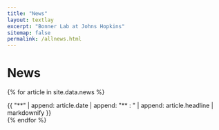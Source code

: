 ```yaml
---
title: "News"
layout: textlay
excerpt: "Bonner Lab at Johns Hopkins"
sitemap: false
permalink: /allnews.html
---
```


# News

<!-- {% for article in site.data.news %}
<div class="article-entry">
  <span class="article-date"><strong>{{ article.date }}</strong></span>
  <div class="article-headline">{{ article.headline | markdownify }}</div>
</div>
{% endfor %} -->

{% for article in site.data.news %}
<div class="article-entry">
  {{ "**" | append: article.date | append: "** : " | append: article.headline | markdownify }}
</div>
{% endfor %}

